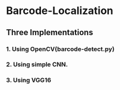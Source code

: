 # Barcode-Localization

## Three Implementations

### 1. Using OpenCV(barcode-detect.py)

### 2. Using simple CNN.

### 3. Using VGG16
